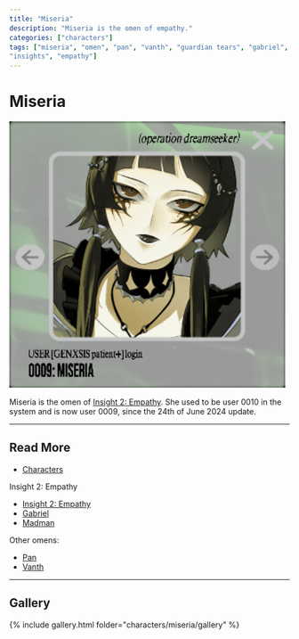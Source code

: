 ```yaml
---
title: "Miseria"
description: "Miseria is the omen of empathy."
categories: ["characters"]
tags: ["miseria", "omen", "pan", "vanth", "guardian tears", "gabriel", "archangel", 
"insights", "empathy"]
---
```

# Miseria

![Miseria's Avatar](https://raw.githubusercontent.com/bmth-arg-wiki/wiki-assets/main/characters/miseria/9miseria.png)

Miseria is the omen of [Insight 2: Empathy](../lore/insight2-empathy). She used to be user 0010 in the system and is now user 0009, since 
the 24th of June 2024 update.

***

## Read More

- [Characters](../characters)

Insight 2: Empathy

- [Insight 2: Empathy](../lore/insight2-empathy)
- [Gabriel](gabriel)
- [Madman](madman)

Other omens:
 
- [Pan](pan)
- [Vanth](vanth)

***

## Gallery

{% include gallery.html folder="characters/miseria/gallery" %}